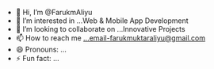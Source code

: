 - 👋 Hi, I’m @FarukmAliyu
- 👀 I’m interested in ...Web & Mobile App Development
- 💞️ I’m looking to collaborate on ...Innovative Projects
- 📫 How to reach me ...email-farukmuktaraliyu@gmail.com 
- 😄 Pronouns: ...
- ⚡ Fun fact: ...

<!---
FarukmAliyu/FarukmAliyu is a ✨ special ✨ repository because its `README.md` (this file) appears on your GitHub profile.
You can click the Preview link to take a look at your changes.
--->
